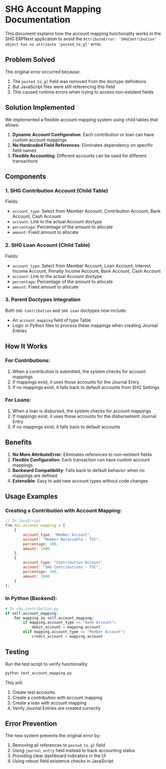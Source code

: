# SHG Account Mapping Documentation

This document explains how the account mapping functionality works in the SHG ERPNext application to avoid the `AttributeError: 'SHGContribution' object has no attribute 'posted_to_gl'` error.

## Problem Solved

The original error occurred because:
1. The `posted_to_gl` field was removed from the doctype definitions
2. But JavaScript files were still referencing this field
3. This caused runtime errors when trying to access non-existent fields

## Solution Implemented

We implemented a flexible account mapping system using child tables that allows:

1. **Dynamic Account Configuration**: Each contribution or loan can have custom account mappings
2. **No Hardcoded Field References**: Eliminates dependency on specific field names
3. **Flexible Accounting**: Different accounts can be used for different transactions

## Components

### 1. SHG Contribution Account (Child Table)

Fields:
- `account_type`: Select from Member Account, Contribution Account, Bank Account, Cash Account
- `account`: Link to the actual Account doctype
- `percentage`: Percentage of the amount to allocate
- `amount`: Fixed amount to allocate

### 2. SHG Loan Account (Child Table)

Fields:
- `account_type`: Select from Member Account, Loan Account, Interest Income Account, Penalty Income Account, Bank Account, Cash Account
- `account`: Link to the actual Account doctype
- `percentage`: Percentage of the amount to allocate
- `amount`: Fixed amount to allocate

### 3. Parent Doctypes Integration

Both `SHG Contribution` and `SHG Loan` doctypes now include:
- An `account_mapping` field of type Table
- Logic in Python files to process these mappings when creating Journal Entries

## How It Works

### For Contributions:

1. When a contribution is submitted, the system checks for account mappings
2. If mappings exist, it uses those accounts for the Journal Entry
3. If no mappings exist, it falls back to default accounts from SHG Settings

### For Loans:

1. When a loan is disbursed, the system checks for account mappings
2. If mappings exist, it uses those accounts for the disbursement Journal Entry
3. If no mappings exist, it falls back to default accounts

## Benefits

1. **No More AttributeError**: Eliminates references to non-existent fields
2. **Flexible Configuration**: Each transaction can have custom account mappings
3. **Backward Compatibility**: Falls back to default behavior when no mappings are defined
4. **Extensible**: Easy to add new account types without code changes

## Usage Examples

### Creating a Contribution with Account Mapping:

```javascript
// In JavaScript
frm.doc.account_mapping = [
    {
        account_type: "Member Account",
        account: "Member Receivable - TSC",
        percentage: 100,
        amount: 1000
    },
    {
        account_type: "Contribution Account",
        account: "SHG Contributions - TSC",
        percentage: 100,
        amount: 1000
    }
];
```

### In Python (Backend):

```python
# In shg_contribution.py
if self.account_mapping:
    for mapping in self.account_mapping:
        if mapping.account_type == "Bank Account":
            debit_account = mapping.account
        elif mapping.account_type == "Member Account":
            credit_account = mapping.account
```

## Testing

Run the test script to verify functionality:

```bash
python test_account_mapping.py
```

This will:
1. Create test accounts
2. Create a contribution with account mapping
3. Create a loan with account mapping
4. Verify Journal Entries are created correctly

## Error Prevention

The new system prevents the original error by:
1. Removing all references to `posted_to_gl` field
2. Using `journal_entry` field instead to track accounting status
3. Providing clear dashboard indicators in the UI
4. Using robust field existence checks in JavaScript